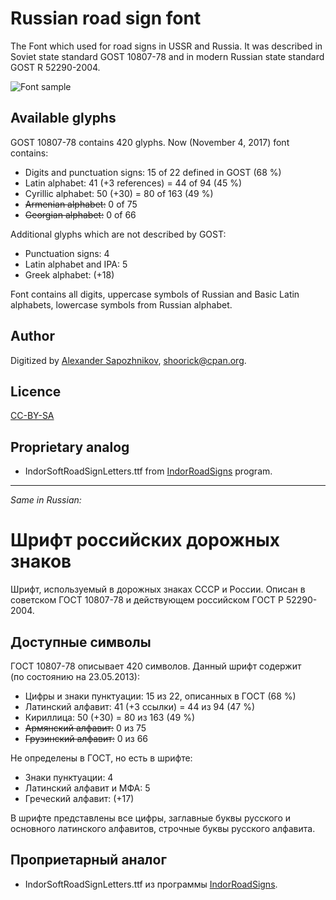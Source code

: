Russian road sign font
======================

The Font which used for road signs in USSR and Russia.
It was described in Soviet state standard GOST 10807-78 and in modern Russian state standard GOST R 52290-2004.

![Font sample](http://habrastorage.org/storage2/fb7/716/823/fb771682308a41efbfd9082e7633f7e2.png)

Available glyphs
----------------

GOST 10807-78 contains 420 glyphs. Now (November 4, 2017) font contains:

* Digits and punctuation signs: 15 of 22 defined in GOST (68 %)
* Latin alphabet: 41 (+3 references) = 44 of 94 (45 %)
* Cyrillic alphabet: 50 (+30) = 80 of 163 (49 %)
* ~~Armenian alphabet:~~ 0 of 75
* ~~Georgian alphabet:~~ 0 of 66

Additional glyphs which are not described by GOST:

* Punctuation signs: 4
* Latin alphabet and IPA: 5
* Greek alphabet: (+18)

Font contains all digits, uppercase symbols of Russian and Basic Latin alphabets, lowercase symbols from Russian alphabet.

Author
------

Digitized by [Alexander Sapozhnikov](http://shoorick.ru/), <shoorick@cpan.org>.

Licence
-------

[CC-BY-SA](http://creativecommons.org/licenses/by-sa/3.0/)

Proprietary analog
------------------

* IndorSoftRoadSignLetters.ttf from [IndorRoadSigns](http://www.indorsoft.ru/products/roadsigns/) program.

--------------------------------------------------
_Same in Russian:_

Шрифт российских дорожных знаков
================================

Шрифт, используемый в дорожных знаках СССР и России.
Описан в советском ГОСТ 10807-78 и действующем российском ГОСТ Р 52290-2004.

Доступные символы
----------------

ГОСТ 10807-78 описывает 420 символов. Данный шрифт содержит (по состоянию на 23.05.2013):

* Цифры и знаки пунктуации: 15 из 22, описанных в ГОСТ (68 %)
* Латинский алфавит: 41 (+3 ссылки) = 44 из 94 (47 %)
* Кириллица: 50 (+30) = 80 из 163 (49 %)
* ~~Армянский алфавит:~~ 0 из 75
* ~~Грузинский алфавит:~~ 0 из 66

Не определены в ГОСТ, но есть в шрифте:

* Знаки пунктуации: 4
* Латинский алфавит и МФА: 5
* Греческий алфавит: (+17)

В шрифте представлены все цифры, заглавные буквы русского и основного латинского алфавитов, строчные буквы русского алфавита.

Проприетарный аналог
--------------------

* IndorSoftRoadSignLetters.ttf из программы [IndorRoadSigns](http://www.indorsoft.ru/products/roadsigns/).
